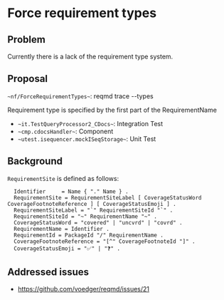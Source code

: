 # Force requirement types

## Problem

Currently there is a lack of the requirement type system.

## Proposal

`~nf/ForceRequirementTypes~`: reqmd trace --types <type list>

Requirement type is specified by the first part of the RequirementName

- `~it.TestQueryProcessor2_CDocs~`: Integration Test
- `~cmp.cdocsHandler~`: Component
- `~utest.isequencer.mockISeqStorage~`: Unit Test

## Background

`RequirementSite` is defined as follows:

```ebnf
  Identifier     = Name { "." Name } .
  RequirementSite = RequirementSiteLabel [ CoverageStatusWord CoverageFootnoteReference ] [ CoverageStatusEmoji ] .
  RequirementSiteLabel = "`" RequirementSiteId "`" .
  RequirementSiteId = "~" RequirementName "~" .
  CoverageStatusWord = "covered" | "uncvrd" | "covrd" .
  RequirementName = Identifier .
  RequirementId = PackageId "/" RequirementName .
  CoverageFootnoteReference = "[^" CoverageFootnoteId "]" .
  CoverageStatusEmoji = "✅" | "❓" .
```

## Addressed issues

- https://github.com/voedger/reqmd/issues/21
